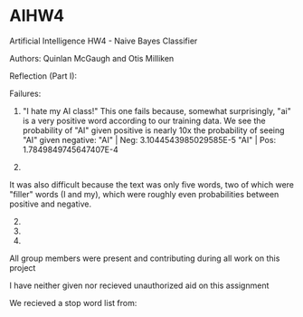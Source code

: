 # AIHW4
Artificial Intelligence HW4 - Naive Bayes Classifier


Authors: Quinlan McGaugh and Otis Milliken


Reflection (Part I):

Failures:

1. "I hate my AI class!"
This one fails because, somewhat surprisingly, "ai" is a very positive word according to our training data. We see the probability of "AI" given positive is nearly 10x the probability of seeing "AI" given negative:
"AI" | Neg: 3.1044543985029585E-5
"AI" | Pos: 1.7849849745647407E-4

2. 

It was also difficult because the text was only five words, two of which were "filler" words (I and my), which were roughly even probabilities between positive and negative.


2. 
3.
4. 

All group members were present and contributing during all work on 
this project

I have neither given nor recieved unauthorized aid on this assignment

We recieved a stop word list from: 